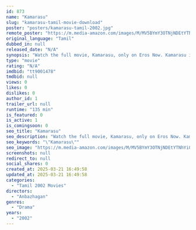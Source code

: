 ```yaml
---
id: 873
name: "Kamarasu"
slug: "kamarasu-tamil-movie-download"
poster: "posters/kamarasu-tamil-2002.jpg"
remote_poster: "https://m.media-amazon.com/images/M/MV5BYmY3OTNjNDEtYTNhYi00NjdiLTgyNTEtZjBjNDMwNWRiZTU5XkEyXkFqcGdeQXVyNTM3MDMyMDQ@._V1_SX300.jpg"
original_language: "Tamil"
dubbed_in: null
released_date: "N/A"
synopsis: "Watch the full movie, Kamarasu, only on Eros Now. Kamarasu is a 2002 Indian Telugu film, directed by P. C. Anbazhagan. The film stars Murali, Laila and Vadivelu in lead roles. The film had musical score by S. A. Rajkumar."
type: "movie"
rating: "N/A"
imdbid: "tt9001478"
tmdbid: null
views: 0
likes: 0
dislikes: 0
author_id: 1
trailer_url: null
runtime: "135 min"
is_featured: 0
is_active: 1
is_comingsoon: 0
seo_title: "Kamarasu"
seo_description: "Watch the full movie, Kamarasu, only on Eros Now. Kamarasu is a 2002 Indian Telugu film, directed by P. C. Anbazhagan. The film stars Murali, Laila and Vadivelu in lead roles. The film had musical score by S. A. Rajkumar."
seo_keywords: "\"Kamarasu\""
seo_image: "https://m.media-amazon.com/images/M/MV5BYmY3OTNjNDEtYTNhYi00NjdiLTgyNTEtZjBjNDMwNWRiZTU5XkEyXkFqcGdeQXVyNTM3MDMyMDQ@._V1_SX300.jpg"
screenshots: null
redirect_to: null
social_shares: 0
created_at: 2025-03-21 16:49:58
updated_at: 2025-03-21 16:49:58
categories:
  - "Tamil 2002 Movies"
directors:
  - "Anbazhagan"
genres:
  - "Drama"
years:
  - "2002"
---
```

